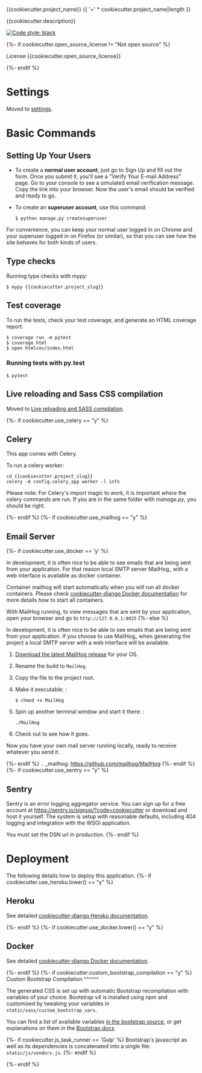 {{cookiecutter.project\_name}} {{ '=' \* cookiecutter.project\_name|length }}

{{cookiecutter.description}}

[![Code style: black](https://img.shields.io/badge/code%20style-black-000000.svg)](https://github.com/psf/black)

{%- if cookiecutter.open\_source\_license != "Not open source" %}

License
{{cookiecutter.open\_source\_license}}

{%- endif %}

# Settings

Moved to [settings](http://cookiecutter-django.readthedocs.io/en/latest/settings.html).

# Basic Commands

## Setting Up Your Users

-   To create a **normal user account**, just go to Sign Up and fill out the form. Once you submit it, you'll see a "Verify Your E-mail Address" page. Go to your console to see a simulated email verification message. Copy the link into your browser. Now the user's email should be verified and ready to go.
-   To create an **superuser account**, use this command:

        $ python manage.py createsuperuser

For convenience, you can keep your normal user logged in on Chrome and your superuser logged in on Firefox (or similar), so that you can see how the site behaves for both kinds of users.

## Type checks

Running type checks with mypy:

    $ mypy {{cookiecutter.project_slug}}

## Test coverage

To run the tests, check your test coverage, and generate an HTML coverage report:

    $ coverage run -m pytest
    $ coverage html
    $ open htmlcov/index.html

### Running tests with py.test

    $ pytest

## Live reloading and Sass CSS compilation

Moved to [Live reloading and SASS compilation](http://cookiecutter-django.readthedocs.io/en/latest/live-reloading-and-sass-compilation.html).

{%- if cookiecutter.use\_celery == "y" %}

## Celery

This app comes with Celery.

To run a celery worker:

```{.sourceCode .bash}
cd {{cookiecutter.project_slug}}
celery -A config.celery_app worker -l info
```

Please note: For Celery's import magic to work, it is important _where_ the celery commands are run. If you are in the same folder with _manage.py_, you should be right.

{%- endif %} {%- if cookiecutter.use\_mailhog == "y" %}

## Email Server

{%- if cookiecutter.use\_docker == 'y' %}

In development, it is often nice to be able to see emails that are being sent from your application. For that reason local SMTP server MailHog\_ with a web interface is available as docker container.

Container mailhog will start automatically when you will run all docker containers. Please check [cookiecutter-django Docker documentation](http://cookiecutter-django.readthedocs.io/en/latest/deployment-with-docker.html) for more details how to start all containers.

With MailHog running, to view messages that are sent by your application, open your browser and go to `http://127.0.0.1:8025` {%- else %}

In development, it is often nice to be able to see emails that are being sent from your application. If you choose to use MailHog\_ when generating the project a local SMTP server with a web interface will be available.

1.  [Download the latest MailHog release](https://github.com/mailhog/MailHog/releases) for your OS.
2.  Rename the build to `MailHog`.
3.  Copy the file to the project root.
4.  Make it executable: :

        $ chmod +x MailHog

5.  Spin up another terminal window and start it there: :

        ./MailHog

6.  Check out [](http://127.0.0.1:8025/) to see how it goes.

Now you have your own mail server running locally, ready to receive whatever you send it.

{%- endif %} .. \_mailhog: <https://github.com/mailhog/MailHog> {%- endif %} {%- if cookiecutter.use\_sentry == "y" %}

## Sentry

Sentry is an error logging aggregator service. You can sign up for a free account at <https://sentry.io/signup/?code=cookiecutter> or download and host it yourself. The system is setup with reasonable defaults, including 404 logging and integration with the WSGI application.

You must set the DSN url in production. {%- endif %}

# Deployment

The following details how to deploy this application. {%- if cookiecutter.use\_heroku.lower() == "y" %}

## Heroku

See detailed [cookiecutter-django Heroku documentation](http://cookiecutter-django.readthedocs.io/en/latest/deployment-on-heroku.html).

{%- endif %} {%- if cookiecutter.use\_docker.lower() == "y" %}

## Docker

See detailed [cookiecutter-django Docker documentation](http://cookiecutter-django.readthedocs.io/en/latest/deployment-with-docker.html).

{%- endif %} {%- if cookiecutter.custom\_bootstrap\_compilation == "y" %} Custom Bootstrap Compilation \^\^\^\^\^\^

The generated CSS is set up with automatic Bootstrap recompilation with variables of your choice. Bootstrap v4 is installed using npm and customised by tweaking your variables in `static/sass/custom_bootstrap_vars`.

You can find a list of available variables [in the bootstrap source](https://github.com/twbs/bootstrap/blob/v4-dev/scss/_variables.scss), or get explanations on them in the [Bootstrap docs](https://getbootstrap.com/docs/4.1/getting-started/theming/).

{%- if cookiecutter.js\_task\_runner == 'Gulp' %} Bootstrap's javascript as well as its dependencies is concatenated into a single file: `static/js/vendors.js`. {%- endif %}

{%- endif %}
